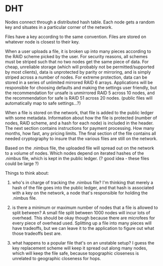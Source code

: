 # DHT #
Nodes connect through a distributed hash table. Each node gets a random key and situates in a particular corner of the network.

Files have a key according to the same convention. Files are stored on whatever node is closest to their key.

When a user uploads a file, it is broken up into many pieces according to the RAID scheme picked by the user. For security reasons, all schemes must be striped such that no two nodes get the same piece of data. For cheap, unreliable storage (which will probably not be permitted/supported by most clients), data is unprotected by parity or mirroring, and is simply striped across a number of nodes. For extreme protection, data can be stored in a series of unlimited mirrored RAID 6 arrays. Applications will be responsible for choosing defaults and making the settings user friendly, but the recommendation for unsafe is unmirrored RAID 5 across 10 nodes, and the recommendation for safe is RAID 51 across 20 nodes. (public files will automatically map to safe settings...?)

When a file is stored on the network, that file is added to the public ledger with some metadata. Information about how the file is protected (number of nodes, RAID scheme, and a hash for each node) is included in the header. The next section contains instructions for payment processing. How many months, how fast, any pricing limits. The final section of the file contains all needed cryptography to insure that the various files are still on the network.

Based on the .nimbus file, the uploaded file will spread out on the network to a volume of nodes. Which nodes depend on iterated hashes of the .nimbus file, which is kept in the public ledger. (? good idea - these files could be large ?)

Things to think about:

1. who's in charge of tracking the .nimbus file? I'm thinking that merely a hash of the file goes into the public ledger, and that hash is associated with a key on the network, a node that's responsible for holding the .nimbus file.

2. is there a minimum or maximum number of nodes that a file is allowed to split between? A small file split between 1000 nodes will incur lots of overhead. This should be okay though because there are microfees for every piece of overhead used. Splitting up a file into many pieces will have tradeoffs, but we can leave it to the application to figure out what those tradeoffs best are.

3. what happens to a popular file that's on an unstable setup? I guess the key replacement scheme will keep it spread out along many nodes, which will keep the file safe, because topographic closeness is unrelated to geographic closeness for hops.
